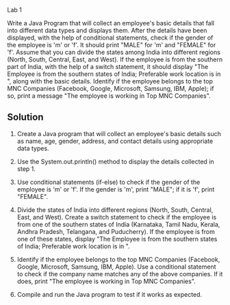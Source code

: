 Lab 1


Write a Java Program that will collect an employee's basic details that fall into different data types and displays them.
After the details have been displayed, with the help of conditional statements, check if the gender of the employee is 'm' or 'f'. It should print "MALE" for 'm' and "FEMALE" for 'f'.
Assume that you can divide the states among India into different regions (North, South, Central, East, and West). If the employee is from the southern part of India, with the help of a switch statement, it should display "The Employee is from the southern states of India; Preferable work location is in <state>", along with the basic details.
Identify if the employee belongs to the top MNC Companies (Facebook, Google, Microsoft, Samsung, IBM, Apple); if so, print a message "The employee is working in Top MNC Companies".
  
  
  ## Solution

1. Create a Java program that will collect an employee's basic details such as name, age, gender, address, and contact details using appropriate data types.

2. Use the System.out.println() method to display the details collected in step 1.

3. Use conditional statements (if-else) to check if the gender of the employee is 'm' or 'f'. If the gender is 'm', print "MALE"; if it is 'f', print "FEMALE".

4. Divide the states of India into different regions (North, South, Central, East, and West). Create a switch statement to check if the employee is from one of the southern states of India (Karnataka, Tamil Nadu, Kerala, Andhra Pradesh, Telangana, and Puducherry). If the employee is from one of these states, display "The Employee is from the southern states of India; Preferable work location is in <state>". 

5. Identify if the employee belongs to the top MNC Companies (Facebook, Google, Microsoft, Samsung, IBM, Apple). Use a conditional statement to check if the company name matches any of the above companies. If it does, print "The employee is working in Top MNC Companies".

6. Compile and run the Java program to test if it works as expected.


